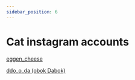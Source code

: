 ```yaml
---
sidebar_position: 6
---
```


# Cat instagram accounts

[eggen_cheese](https://www.instagram.com/cheese_eggen/?hl=en)

[ddo_o_da (obok Dabok)](https://www.instagram.com/ddo_o_da/?hl=en)








